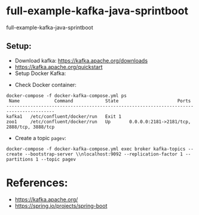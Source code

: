 # full-example-kafka-java-sprintboot
full-example-kafka-java-sprintboot

## Setup:
- Download kafka: https://kafka.apache.org/downloads
- https://kafka.apache.org/quickstart
- Setup Docker Kafka:

+ Check Docker container: 
```
docker-compose -f docker-kafka-compose.yml ps
 Name             Command            State                      Ports                   
----------------------------------------------------------------------------------------
kafka1   /etc/confluent/docker/run   Exit 1                                             
zoo1     /etc/confluent/docker/run   Up       0.0.0.0:2181->2181/tcp, 2888/tcp, 3888/tcp
```

+ Create a topic `pagev`:
```
docker-compose -f docker-kafka-compose.yml exec broker kafka-topics --create --bootstrap-server \\nlocalhost:9092 --replication-factor 1 --partitions 1 --topic pagev
```

# References:

- https://kafka.apache.org/
- https://spring.io/projects/spring-boot


